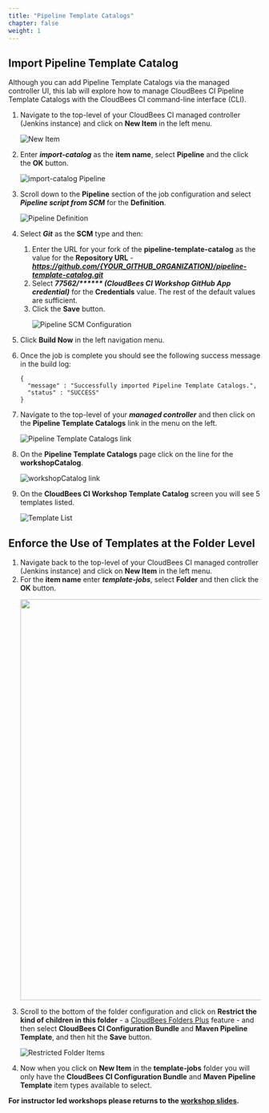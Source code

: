 ```yaml
---
title: "Pipeline Template Catalogs"
chapter: false
weight: 1
---
```


## Import Pipeline Template Catalog
Although you can add Pipeline Template Catalogs via the managed controller UI, this lab will explore how to manage CloudBees CI Pipeline Template Catalogs with the CloudBees CI command-line interface (CLI). 

1. Navigate to the top-level of your CloudBees CI managed controller (Jenkins instance) and click on **New Item** in the left menu. <p>![New Item](create-new-item.png?width=60pc)
2. Enter ***import-catalog*** as the **item name**, select **Pipeline** and the click the **OK** button.<p>![import-catalog Pipeline](create-pipeline-item.png?width=60pc)
3. Scroll down to the **Pipeline** section of the job configuration and select ***Pipeline script from SCM*** for the **Definition**. <p>![Pipeline Definition](pipeline-definition.png?width=60pc)
4. Select ***Git*** as the **SCM** type and then:
   1. Enter the URL for your fork of the **pipeline-template-catalog** as the value for the **Repository URL** - ***https://github.com/{YOUR_GITHUB_ORGANIZATION}/pipeline-template-catalog.git***
   2. Select ***77562/\*\*\*\*\*\* (CloudBees CI Workshop GitHub App credential)*** for the **Credentials** value. The rest of the default values are sufficient.
   3. Click the **Save** button. <p>![Pipeline SCM Configuration](pipeline-scm-config.png?width=60pc)
5. Click **Build Now** in the left navigation menu.
6. Once the job is complete you should see the following success message in the build log:
   
   ```
   {
     "message" : "Successfully imported Pipeline Template Catalogs.",
     "status" : "SUCCESS"
   }
   ```

7. Navigate to the top-level of your ***managed controller*** and then click on the **Pipeline Template Catalogs** link in the menu on the left. <p>![Pipeline Template Catalogs link](catalog-link.png?width=60pc)
8. On the **Pipeline Template Catalogs** page click on the line for the **workshopCatalog**. <p>![workshopCatalog link](workshopcatalog-link.png?width=60pc)
9. On the **CloudBees CI Workshop Template Catalog** screen you will see 5 templates listed. <p>![Template List](workshop-template-list.png?width=60pc)

## Enforce the Use of Templates at the Folder Level

1. Navigate back to the top-level of your CloudBees CI managed controller (Jenkins instance) and click on **New Item** in the left menu.
2. For the **item name** enter ***template-jobs***, select **Folder** and then click the **OK** button. <p><img src="new-folder-click.png" width=800/>
3. Scroll to the bottom of the folder configuration and click on **Restrict the kind of children in this folder** - a [CloudBees Folders Plus](https://docs.cloudbees.com/docs/cloudbees-core/latest/cloud-secure-guide/folders-plus) feature - and then select **CloudBees CI Configuration Bundle** and **Maven Pipeline Template**, and then hit the **Save** button. <p>![Restricted Folder Items](restricted-items-check.png?width=60pc)
4. Now when you click on **New Item** in the **template-jobs** folder you will only have the **CloudBees CI Configuration Bundle** and **Maven Pipeline Template** item types available to select.
   
**For instructor led workshops please returns to the [workshop slides](https://cloudbees-days.github.io/core-rollout-flow-workshop/cloudbees-ci/#31).**
